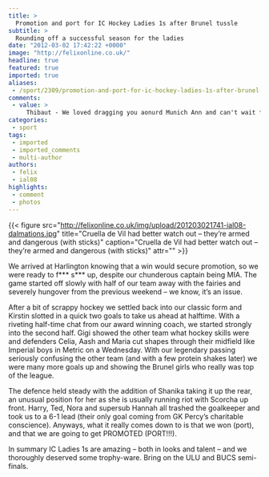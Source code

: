 ```yaml
---
title: >
  Promotion and port for IC Hockey Ladies 1s after Brunel tussle
subtitle: >
  Rounding off a successful season for the ladies
date: "2012-03-02 17:42:22 +0000"
image: "http://felixonline.co.uk/"
headline: true
featured: true
imported: true
aliases:
 - /sport/2309/promotion-and-port-for-ic-hockey-ladies-1s-after-brunel-tussle
comments:
 - value: >
     Thibaut - We loved dragging you aonurd Munich Ann and can't wait for the truckload of pics :). We are cool with sharing another giant mug of beer again, am besten ein dunkel weidfbier Just pass by our home ;)June 7, 2012 10:04 pm,KIDS Zone Junior Class Putting the Puzzles togather ??? Come find out what it's all about!Kindergarten Class Bible Land Alot of <a href="http://zcusdfv.com">acnitg</a> going on!Beginer Class ages 3-5 stories from the Bible February 19th 12 noon at the church! Jumpin Around Inflatables will be here. Bring a friend!
categories:
 - sport
tags:
 - imported
 - imported_comments
 - multi-author
authors:
 - felix
 - ial08
highlights:
 - comment
 - photos
---
```


{{< figure src="http://felixonline.co.uk/img/upload/201203021741-ial08-dalmations.jpg" title="Cruella de Vil had better watch out – they’re armed and dangerous (with sticks)" caption="Cruella de Vil had better watch out – they’re armed and dangerous (with sticks)" attr="" >}}

We arrived at Harlington knowing that a win would secure promotion, so we were ready to f*** s*** up, despite our chunderous captain being MIA. The game started off slowly with half of our team away with the fairies and severely hungover from the previous weekend – we know, it’s an issue.

After a bit of scrappy hockey we settled back into our classic form and Kirstin slotted in a quick two goals to take us ahead at halftime. With a riveting half-time chat from our award winning coach, we started strongly into the second half. Gigi showed the other team what hockey skills were and defenders Celia, Aash and Maria cut shapes through their midfield like Imperial boys in Metric on a Wednesday. With our legendary passing seriously confusing the other team (and with a few protein shakes later) we were many more goals up and showing the Brunel girls who really was top of the league.

The defence held steady with the addition of Shanika taking it up the rear, an unusual position for her as she is usually running riot with Scorcha up front. Harry, Ted, Nora and supersub Hannah all trashed the goalkeeper and took us to a 6-1 lead (their only goal coming from GK Percy’s charitable conscience). Anyways, what it really comes down to is that we won (port), and that we are going to get PROMOTED (PORT!!!).

In summary IC Ladies 1s are amazing – both in looks and talent – and we thoroughly deserved some trophy-ware. Bring on the ULU and BUCS semi-finals.
